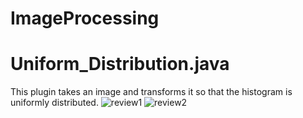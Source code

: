 # ImageProcessing
# Uniform_Distribution.java
This plugin takes an image and transforms it so that the histogram is uniformly distributed.
![review1](https://imgur.com/a/gAoGRUK)
![review2](https://imgur.com/a/IKh2PBz)
